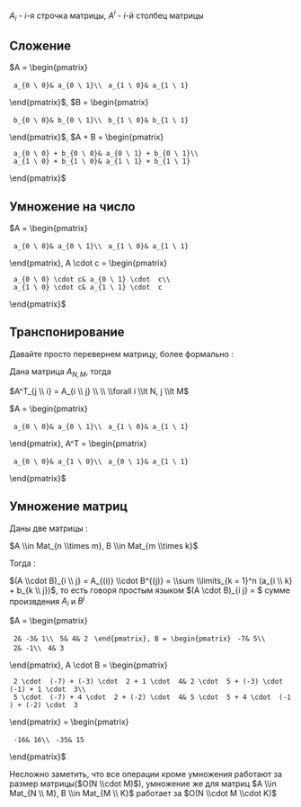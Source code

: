 $A_{i}$ - $i$-я строчка матрицы, $A^{i}$ - $i$-й столбец матрицы

## Сложение

$A = \\begin{pmatrix}

` a_{0 \ 0}& a_{0 \ 1}\\`
` a_{1 \ 0}& a_{1 \ 1}`

\\end{pmatrix}$, $B = \\begin{pmatrix}

` b_{0 \ 0}& b_{0 \ 1}\\`
` b_{1 \ 0}& b_{1 \ 1}`

\\end{pmatrix}$, $A + B = \\begin{pmatrix}

` a_{0 \ 0} + b_{0 \ 0}& a_{0 \ 1} + b_{0 \ 1}\\`
` a_{1 \ 0} + b_{1 \ 0}& a_{1 \ 1} + b_{1 \ 1}`

\\end{pmatrix}$

## Умножение на число

$A = \\begin{pmatrix}

` a_{0 \ 0}& a_{0 \ 1}\\`
` a_{1 \ 0}& a_{1 \ 1}`

\\end{pmatrix}, A \\cdot c = \\begin{pmatrix}

` a_{0 \ 0} \cdot c& a_{0 \ 1} \cdot  c\\`
` a_{1 \ 0} \cdot c& a_{1 \ 1} \cdot  c`

\\end{pmatrix}$

## Транспонирование

Давайте просто перевернем матрицу, более формально :

Дана матрица $A_{N, M}$, тогда

$A^T_{j \\ i} = A_{i \\ j} \\ \\ \\forall i \\lt N, j \\lt M$

$A = \\begin{pmatrix}

` a_{0 \ 0}& a_{0 \ 1}\\`
` a_{1 \ 0}& a_{1 \ 1}`

\\end{pmatrix}, A^T = \\begin{pmatrix}

` a_{0 \ 0}& a_{1 \ 0}\\`
` a_{0 \ 1}& a_{1 \ 1}`

\\end{pmatrix}$

## Умножение матриц

Даны две матрицы :

$A \\in Mat_{n \\times m}, B \\in Mat_{m \\times k}$

Тогда :

$(A \\cdot B)_{i \\ j} = A_{(i)} \\cdot B^{(j)} = \\sum \\limits_{k =
1}^n (a_{i \\ k} + b_{k \\ j})$, то есть говоря простым языком $(A
\\cdot B)_{i j} = $ сумме произвдения $A_{i}$ и $B^{j}$

$A = \\begin{pmatrix}

` 2& -3& 1\\`
` 5& 4& 2`
` \end{pmatrix}, B = \begin{pmatrix}`
` -7& 5\\`
` 2& -1\\`
` 4& 3`

\\end{pmatrix}, A \\cdot B = \\begin{pmatrix}

` 2 \cdot  (-7) + (-3) \cdot  2 + 1 \cdot  4& 2 \cdot  5 + (-3) \cdot  (-1) + 1 \cdot  3\\`
` 5 \cdot  (-7) + 4 \cdot  2 + (-2) \cdot  4& 5 \cdot  5 + 4 \cdot  (-1) + (-2) \cdot  3`

\\end{pmatrix} = \\begin{pmatrix}

` -16& 16\\`
` -35& 15`

\\end{pmatrix}$

Несложно заметить, что все операции кроме умножения работают за размер
матрицы($O(N \\cdot M)$), умножение же для матриц $A \\in Mat_{N \\
M}, B \\in Mat_{M \\ K}$ работает за $O(N \\cdot M \\cdot K)$